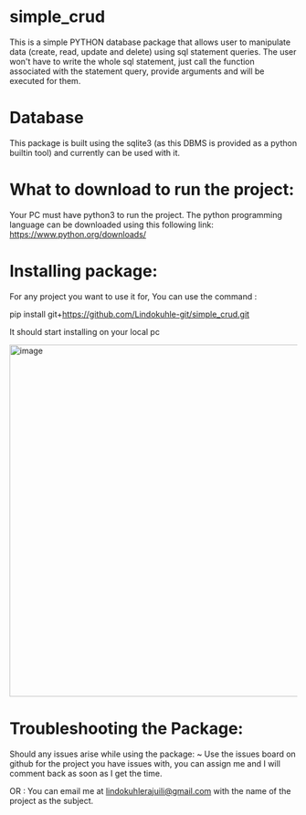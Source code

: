 # simple_crud
This is a simple PYTHON database package that allows user to manipulate data (create, read, update and delete) using sql statement queries. The user won't have to write the whole sql statement, just call the function associated with the statement query, provide arguments and will be executed for them. 

# Database 
This package is built using the sqlite3 (as this DBMS is provided as a python builtin tool) and currently can be used with it. 

# What to download to run the project:
Your PC must have python3 to run the project. The python programming language can be downloaded using this following link:
https://www.python.org/downloads/

# Installing package:
For any project you want to use it for, You can use the command : 

pip install git+https://github.com/Lindokuhle-git/simple_crud.git

It should start installing on your local pc 

<img width="617" alt="image" src="https://github.com/Lindokuhle-git/simple_crud/assets/80815469/7f6502a3-f11c-46ca-bc05-df58fd837673">


# Troubleshooting the Package:
Should any issues arise while using the package: 
~ Use the issues board on github for the project you have issues with, you can assign me and I will comment back as soon as I get the time.

OR : You can email me at lindokuhlerajuili@gmail.com with the name of the project as the subject.
